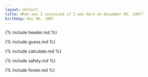 ```yaml
---
layout: default
title: When was I conceived if I was born on December 06, 1907?
birthday: Dec 06, 1907
---
```


{% include header.md %}

{% include guess.md %}

{% include calculate.md %}

{% include safety.md %}

{% include footer.md %}



